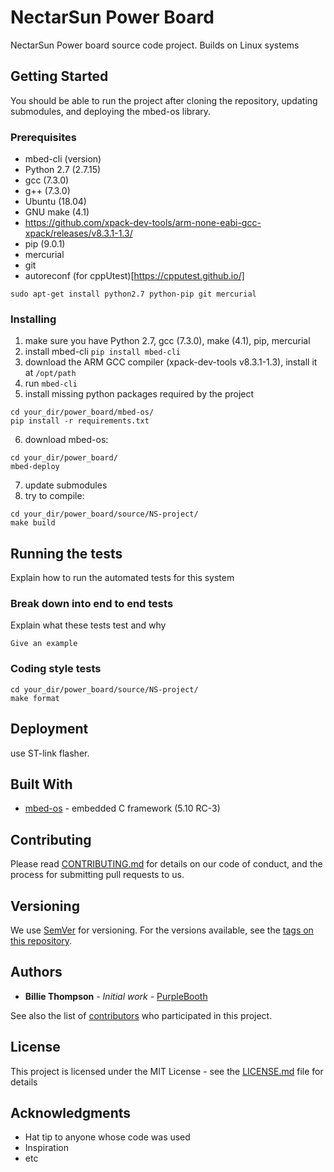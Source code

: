 # NectarSun Power Board

NectarSun Power board source code project. Builds on Linux systems

## Getting Started

You should be able to run the project after cloning the repository, updating submodules, and deploying the mbed-os library.

### Prerequisites

* mbed-cli        (version)
* Python 2.7      (2.7.15)
* gcc             (7.3.0)
* g++             (7.3.0)
* Ubuntu          (18.04)
* GNU make        (4.1)
* https://github.com/xpack-dev-tools/arm-none-eabi-gcc-xpack/releases/v8.3.1-1.3/
* pip             (9.0.1)
* mercurial
* git
* autoreconf (for cppUtest)[https://cpputest.github.io/]

```
sudo apt-get install python2.7 python-pip git mercurial
```

### Installing

1. make sure you have Python 2.7, gcc (7.3.0), make (4.1), pip, mercurial
2. install mbed-cli `pip install mbed-cli`
3. download the ARM GCC compiler (xpack-dev-tools v8.3.1-1.3), install it at `/opt/path`
4. run `mbed-cli`
5. install missing python packages required by the project
```
cd your_dir/power_board/mbed-os/
pip install -r requirements.txt
```
6. download mbed-os:
```
cd your_dir/power_board/
mbed-deploy
```
7. update submodules
8. try to compile: 
```
cd your_dir/power_board/source/NS-project/
make build
```

## Running the tests

Explain how to run the automated tests for this system

### Break down into end to end tests

Explain what these tests test and why

```
Give an example
```

### Coding style tests

```
cd your_dir/power_board/source/NS-project/
make format
```

## Deployment

use ST-link flasher.

## Built With

* [mbed-os](https://os.mbed.com/docs/mbed-os/v5.14/introduction/index.html) - embedded C framework (5.10 RC-3)

## Contributing

Please read [CONTRIBUTING.md](https://gist.github.com/PurpleBooth/b24679402957c63ec426) for details on our code of conduct, and the process for submitting pull requests to us.

## Versioning

We use [SemVer](http://semver.org/) for versioning. For the versions available, see the [tags on this repository](https://github.com/your/project/tags). 

## Authors

* **Billie Thompson** - *Initial work* - [PurpleBooth](https://github.com/PurpleBooth)

See also the list of [contributors](https://github.com/your/project/contributors) who participated in this project.

## License

This project is licensed under the MIT License - see the [LICENSE.md](LICENSE.md) file for details

## Acknowledgments

* Hat tip to anyone whose code was used
* Inspiration
* etc
